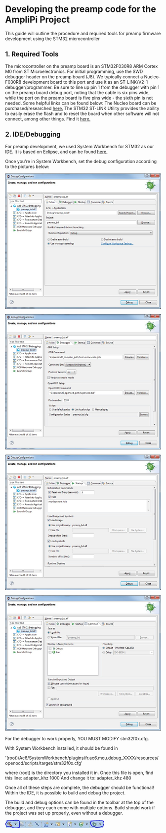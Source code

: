 # Developing the preamp code for the AmpliPi Project
This guide will outline the procedure and required tools for preamp firmware development using the STM32 microcontroller
## 1. Required Tools
The microcontroller on the preamp board is an STM32F030R8 ARM Cortex M0 from ST Microelectronics. For initial programming, use the SWD debugger header on the preamp board (J8). We typically connect a Nucleo-F030R8 development board to this port and use it as an ST-LINK/V2-1 debugger/programmer. Be sure to line up pin 1 from the debugger with pin 1 on the preamp board debug port, noting that the cable is six pins wide, while the port on the preamp board is five pins wide - the sixth pin is not needed. Some helpful links can be found below:
The Nucleo board can be purchased/researched [here.](http://www.st.com/content/st_com/en/products/evaluation-tools/product-evaluation-tools/mcu-eval-tools/stm32-mcu-eval-tools/stm32-mcu-nucleo/nucleo-f030r8.html)
The STM32 ST-LINK Utility provides the ability to easily erase the flash and to reset the board when other software will not connect, among other things. Find it [here.](http://www.st.com/content/st_com/en/products/embedded-software/development-tool-software/stsw-link004.html)

## 2. IDE/Debugging
For preamp development, we used System Workbench for STM32 as our IDE. It is based on Eclipse, and can be found [here.](http://www.openstm32.org/System+Workbench+for+STM32)

Once you're in System Workbench, set the debug configuration according to the pictures below:

![image](imgs/debug_config1.jpg)

![image](imgs/debug_config2.jpg)

![image](imgs/debug_config3.jpg)

![image](imgs/debug_config4.jpg)

For the debugger to work properly, YOU MUST MODIFY stm32f0x.cfg. 

With System Workbench installed, it should be found in

'(root)/Ac6/SystemWorkbench/plugins/fr.ac6.mcu.debug_XXXX/resources/openocd/scripts/target/stm32f0x.cfg'

where (root) is the directory you installed it in.
Once this file is open, find this line: adapter_khz 1000
And change it to: adapter_khz 480


Once all of these steps are complete, the debugger should be functional! Within the IDE, it is possible to build and debug the project.

The build and debug options can be found in the toolbar at the top of the debugger, and they each come with multiple options. Build should work if the project was set up properly, even without a debugger.

![image](imgs/PreampIDE_Options.jpg)
